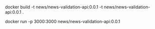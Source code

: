 docker build -t news/news-validation-api:0.0.1 -t news/news-validation-api:0.0.1 .

docker run -p 3000:3000 news/news-validation-api:0.0.1


